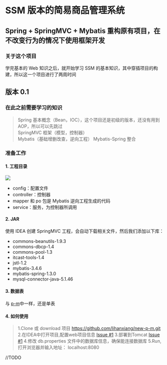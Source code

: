 # SSM 版本的简易商品管理系统

## Spring + SpringMVC + Mybatis 重构原有项目，在不改变行为的情况下使用框架开发

### 关于这个项目

学完基本的 Web 知识之后，就开始学习 SSM 的基本知识，其中穿插项目的构建，所以这一个项目进行了两周时间

## 版本 0.1

### 在此之前需要学习的知识

> Spring 基本概念（Bean，IOC），这个项目还是初级的版本，还没有用到 AOP，所以可以先跳过<br>
> SpringMVC 框架（模型，控制器）<br>
> Mybatis（基础增删改查，逆向工程）
> Mybatis-Spring 整合

### 准备工作

#### 1. 工程目录

![](https://upload-images.jianshu.io/upload_images/3426615-a5f765667effbb14.png?imageMogr2/auto-orient/strip%7CimageView2/2/w/1240)

* config：配置文件
* controller：控制器
* mapper 和 po 包是 Mybatis 逆向工程生成的代码
* service：服务，为控制器所调用

#### 2. JAR

使用 IDEA 创建 SpringMVC 工程，会自动下载相关文件，然后我们添加以下库：

* commons-beanutils-1.9.3
* commons-dbcp-1.4
* commons-pool-1.3
* itcast-tools-1.4
* jstl-1.2
* mybatis-3.4.6
* mybatis-spring-1.3.0
* mysql-connector-java-5.1.46

#### 3. 数据表

与 [p-m](https://github.com/lihanxiang/p-m)中一样，还是单表

#### 4. 如何使用

> 1.Clone 或 download 项目 https://github.com/lihanxiang/new-p-m.git<br>
> 2.在IDEA中打开项目,配置web项目信息 [Issue #1](https://github.com/lihanxiang/p-m/issues/1)
> 3.部署到Tomcat [Issue #1](https://github.com/lihanxiang/p-m/issues/1)
> 4.修改 db.properties 文件中的数据库信息，确保能连接数据库 
> 5.Run, 打开浏览器并输入地址： localhost:8080


//TODO